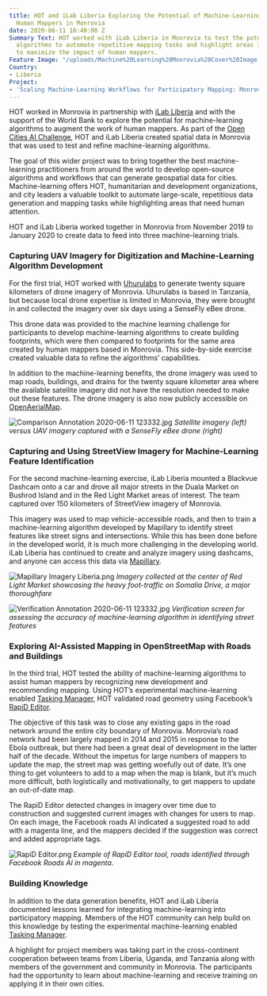 ```yaml
---
title: HOT and iLab Liberia Exploring the Potential of Machine-Learning to Augment
  Human Mappers in Monrovia
date: 2020-06-11 16:40:00 Z
Summary Text: HOT worked with iLab Liberia in Monrovia to test the potential of machine-learning
  algorithms to automate repetitive mapping tasks and highlight areas in need of updating
  to maximize the impact of human mappers.
Feature Image: "/uploads/Machine%20Learning%20Monrovia%20Cover%20Image.jpg"
Country:
- Liberia
Project:
- 'Scaling Machine-Learning Workflows for Participatory Mapping: Monrovia ML Challenge'
---
```


HOT worked in Monrovia in partnership with [iLab Liberia](https://www.ilabliberia.org/) and with the support of the World Bank to explore the potential for machine-learning algorithms to augment the work of human mappers. As part of the [Open Cities AI Challenge](https://www.drivendata.org/competitions/60/building-segmentation-disaster-resilience/), HOT and iLab Liberia created spatial data in Monrovia that was used to test and refine machine-learning algorithms. 

The goal of this wider project was to bring together the best machine-learning practitioners from around the world to develop open-source algorithms and workflows that can generate geospatial data for cities. Machine-learning offers HOT, humanitarian and development organizations, and city leaders a valuable toolkit to automate large-scale, repetitious data generation and mapping tasks while highlighting areas that need human attention. 

HOT and iLab Liberia worked together in Monrovia from November 2019 to January 2020 to create data to feed into three machine-learning trials.

### Capturing UAV Imagery for Digitization and Machine-Learning Algorithm Development

For the first trial, HOT worked with [Uhurulabs](http://uhurulabs.org/) to generate twenty square kilometers of drone imagery of Monrovia. Uhurulabs is based in Tanzania, but because local drone expertise is limited in Monrovia, they were brought in and collected the imagery over six days using a SenseFly eBee drone. 

This drone data was provided to the machine learning challenge for participants to develop machine-learning algorithms to create building footprints, which were then compared to footprints for the same area created by human mappers based in Monrovia. This side-by-side exercise created valuable data to refine the algorithms’ capabilities.

In addition to the machine-learning benefits, the drone imagery was used to map roads, buildings, and drains for the twenty square kilometer area where the available satellite imagery did not have the resolution needed to make out these features. The drone imagery is also now publicly accessible on [OpenAerialMap](https://openaerialmap.org/).


![Comparison Annotation 2020-06-11 123332.jpg](/uploads/Comparison%20Annotation%202020-06-11%20123332.jpg)
*Satellite imagery (left) versus UAV imagery captured with a SenseFly eBee drone (right)*


### Capturing and Using StreetView Imagery for Machine-Learning Feature Identification

For the second machine-learning exercise, iLab Liberia mounted a Blackvue Dashcam onto a car and drove all major streets in the Duala Market on Bushrod Island and in the Red Light Market areas of interest. The team captured over 150 kilometers of StreetView imagery of Monrovia. 

This imagery was used to map vehicle-accessible roads, and then to train a machine-learning algorithm developed by Mapillary to identify street features like street signs and intersections. While this has been done before in the developed world, it is much more challenging in the developing world. iLab Liberia has continued to create and analyze imagery using dashcams, and anyone can access this data via [Mapillary](https://www.mapillary.com/).


![Mapillary Imagery Liberia.png](/uploads/Mapillary%20Imagery%20Liberia.png)
*Imagery collected at the center of Red Light Market showcasing the heavy foot-traffic on Somalia Drive, a major thoroughfare*


![Verification Annotation 2020-06-11 123332.jpg](/uploads/Verification%20Annotation%202020-06-11%20123332.jpg)
*Verification screen for assessing the accuracy of machine-learning algorithm in identifying street features*


### Exploring AI-Assisted Mapping in OpenStreetMap with Roads and Buildings

In the third trial, HOT tested the ability of machine-learning algorithms to assist human mappers by recognizing new development and recommending mapping. Using HOT’s experimental machine-learning enabled [Tasking Manager](https://tasks-assisted.hotosm.org/), HOT validated road geometry using Facebook’s [RapiD Editor](https://mapwith.ai/rapid#background=Maxar-FB&disable_features=boundaries&map=2.00/0.0/0.0).

The objective of this task was to close any existing gaps in the road network around the entire city boundary of Monrovia. Monrovia’s road network had been largely mapped in 2014 and 2015 in response to the Ebola outbreak, but there had been a great deal of development in the latter half of the decade. Without the impetus for large numbers of mappers to update the map, the street map was getting woefully out of date. It’s one thing to get volunteers to add to a map when the map is blank, but it’s much more difficult, both logistically and motivationally, to get mappers to update an out-of-date map.

The RapiD Editor detected changes in imagery over time due to construction and suggested current images with changes for users to map. On each image, the Facebook roads AI indicated a suggested road to add with a magenta line, and the mappers decided if the suggestion was correct and added appropriate tags.


![RapiD Editor.png](/uploads/RapiD%20Editor.png)
*Example of RapiD Editor tool, roads identified through Facebook Roads AI in magenta.*


### Building Knowledge

In addition to the data generation benefits, HOT and iLab Liberia documented lessons learned for integrating machine-learning into participatory mapping. Members of the HOT community can help build on this knowledge by testing the experimental machine-learning enabled [Tasking Manager](https://tasks-assisted.hotosm.org/).

A highlight for project members was taking part in the cross-continent cooperation between teams from Liberia, Uganda, and Tanzania along with members of the government and community in Monrovia. The participants had the opportunity to learn about machine-learning and receive training on applying it in their own cities.
